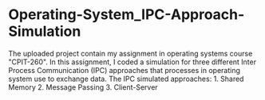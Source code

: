# Operating-System_IPC-Approach-Simulation
The uploaded project contain my assignment in operating systems course "CPIT-260". 
In this assignment, I coded a simulation for three different Inter Process Communication (IPC) approaches that processes in operating system use to exchange data.
The IPC simulated approaches:  1. Shared Memory
                               2. Message Passing
                               3. Client-Server
